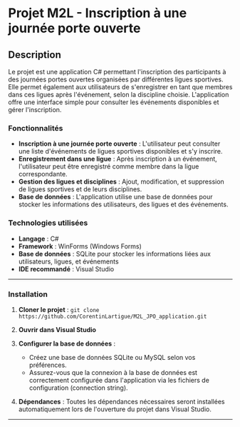 # Projet M2L - Inscription à une journée porte ouverte

## Description
Le projet est une application C# permettant l'inscription des participants à des journées portes ouvertes organisées par différentes ligues sportives. Elle permet également aux utilisateurs de s'enregistrer en tant que membres dans ces ligues après l'événement, selon la discipline choisie. L'application offre une interface simple pour consulter les événements disponibles et gérer l'inscription.

### Fonctionnalités
- **Inscription à une journée porte ouverte** : L'utilisateur peut consulter une liste d'événements de ligues sportives disponibles et s'y inscrire.
- **Enregistrement dans une ligue** : Après inscription à un événement, l'utilisateur peut être enregistré comme membre dans la ligue correspondante.
- **Gestion des ligues et disciplines** : Ajout, modification, et suppression de ligues sportives et de leurs disciplines.
- **Base de données** : L'application utilise une base de données pour stocker les informations des utilisateurs, des ligues et des événements.

### Technologies utilisées
- **Langage** : C#
- **Framework** : WinForms (Windows Forms)
- **Base de données** : SQLite pour stocker les informations liées aux utilisateurs, ligues, et événements
- **IDE recommandé** : Visual Studio

---

### Installation
1. **Cloner le projet** : `git clone https://github.com/CorentinLartigue/M2L_JPO_application.git`
2. **Ouvrir dans Visual Studio**
3. **Configurer la base de données** : 
   - Créez une base de données SQLite ou MySQL selon vos préférences.
   - Assurez-vous que la connexion à la base de données est correctement configurée dans l'application via les fichiers de configuration (connection string).
   
4. **Dépendances** : Toutes les dépendances nécessaires seront installées automatiquement lors de l'ouverture du projet dans Visual Studio.

---

